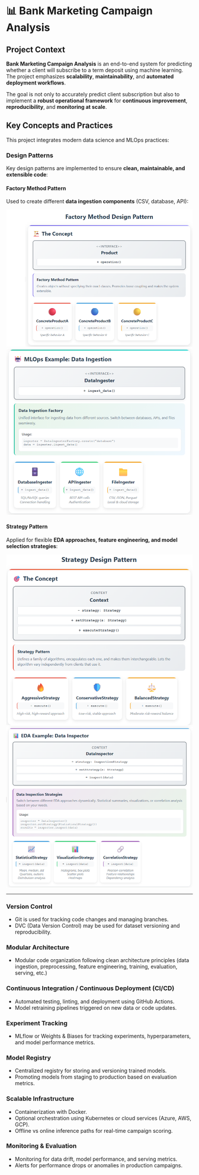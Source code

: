 # 📊 Bank Marketing Campaign Analysis

## Project Context

**Bank Marketing Campaign Analysis** is an end-to-end system for predicting whether a client will subscribe to a term deposit using machine learning. The project emphasizes **scalability**, **maintainability**, and **automated deployment workflows**.

The goal is not only to accurately predict client subscription but also to implement a **robust operational framework** for **continuous improvement**, **reproducibility**, and **monitoring at scale**.

## Key Concepts and Practices

This project integrates modern data science and MLOps practices:

### Design Patterns
Key design patterns are implemented to ensure **clean, maintainable, and extensible code**:

#### Factory Method Pattern
Used to create different **data ingestion components** (CSV, database, API):

![Factory Method Pattern](./images/factory_design_concept.png)
![Factory Method Pattern](./images/factory_design_example.png)

#### Strategy Pattern  
Applied for flexible **EDA approaches, feature engineering, and model selection strategies**:

![Strategy Pattern](./images/strategy_design_concept.png)
![Strategy Pattern](./images/strategy_design_example.png)

---

### Version Control
- Git is used for tracking code changes and managing branches.
- DVC (Data Version Control) may be used for dataset versioning and reproducibility.

### Modular Architecture
- Modular code organization following clean architecture principles (data ingestion, preprocessing, feature engineering, training, evaluation, serving, etc.)

### Continuous Integration / Continuous Deployment (CI/CD)
- Automated testing, linting, and deployment using GitHub Actions.
- Model retraining pipelines triggered on new data or code updates.

### Experiment Tracking
- MLflow or Weights & Biases for tracking experiments, hyperparameters, and model performance metrics.

### Model Registry
- Centralized registry for storing and versioning trained models.
- Promoting models from staging to production based on evaluation metrics.

### Scalable Infrastructure
- Containerization with Docker.
- Optional orchestration using Kubernetes or cloud services (Azure, AWS, GCP).
- Offline vs online inference paths for real-time campaign scoring.

### Monitoring & Evaluation
- Monitoring for data drift, model performance, and serving metrics.
- Alerts for performance drops or anomalies in production campaigns.
